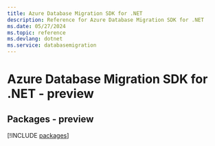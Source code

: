 ```yaml
---
title: Azure Database Migration SDK for .NET
description: Reference for Azure Database Migration SDK for .NET
ms.date: 05/27/2024
ms.topic: reference
ms.devlang: dotnet
ms.service: databasemigration
---
```

# Azure Database Migration SDK for .NET - preview
## Packages - preview
[!INCLUDE [packages](database-migration-index.md)]